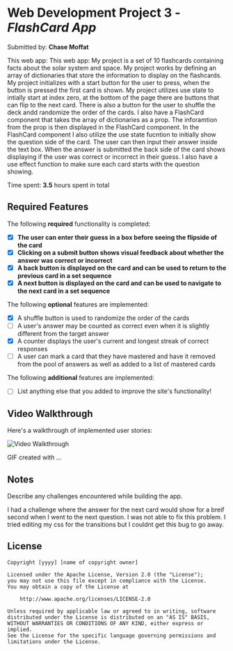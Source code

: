 # Web Development Project 3 - *FlashCard App*

Submitted by: **Chase Moffat**

This web app: This web app: My project is a set of 10 flashcards containing facts about the solar system and space. My project works by defining an array of dictionaries that store the information to display on the flashcards. My project initializes with a start button for the user to press, when the button is pressed the first card is shown. My project utilizes use state to intially start at index zero, at the bottom of the page there are buttons that can flip to the next card. There is also a button for the user to shuffle the deck andd randomize the order of the cards. I also have a FlashCard component that takes the array of dictionaries as a prop. The inforamtion from the prop is then displayed in the FlashCard component. In the FlashCard component I also utilize the use state fucntion to initially show the question side of the card. The user can then input their answer inside the text box. When the answer is submitted the back side of the card shows displaying if the user was correct or incorrect in their guess. I also have a use effect function to make sure each card starts with the question showing.

Time spent: **3.5** hours spent in total

## Required Features

The following **required** functionality is completed:

- [x] **The user can enter their guess in a box before seeing the flipside of the card**
- [x] **Clicking on a submit button shows visual feedback about whether the answer was correct or incorrect**
- [x] **A back button is displayed on the card and can be used to return to the previous card in a set sequence**
- [x] **A next button is displayed on the card and can be used to navigate to the next card in a set sequence**

The following **optional** features are implemented:

- [x] A shuffle button is used to randomize the order of the cards
- [ ] A user's answer may be counted as correct even when it is slightly different from the target answer
- [x] A counter displays the user's current and longest streak of correct responses
- [ ] A user can mark a card that they have mastered and have it removed from the pool of answers as well as added to a list of mastered cards

The following **additional** features are implemented:

* [ ] List anything else that you added to improve the site's functionality!

## Video Walkthrough

Here's a walkthrough of implemented user stories:

![Video Walkthrough](https://github.com/COP4808-Spring2024-Full-Stack-Webdev/hw3-Chasem11/blob/main/src/assets/Project3.gif?raw=true)

<!-- Replace this with whatever GIF tool you used! -->
GIF created with ...  
<!-- Recommended tools:
[Kap](https://getkap.co/) for macOS
[ScreenToGif](https://www.screentogif.com/) for Windows
[peek](https://github.com/phw/peek) for Linux. -->

## Notes

Describe any challenges encountered while building the app.

I had a challenge where the answer for the next card would show for a breif second when I went to the next question. I was not able to fix this problem. I tried editing  my css for the transitions but I couldnt get this bug to go away. 

## License

    Copyright [yyyy] [name of copyright owner]

    Licensed under the Apache License, Version 2.0 (the "License");
    you may not use this file except in compliance with the License.
    You may obtain a copy of the License at

        http://www.apache.org/licenses/LICENSE-2.0

    Unless required by applicable law or agreed to in writing, software
    distributed under the License is distributed on an "AS IS" BASIS,
    WITHOUT WARRANTIES OR CONDITIONS OF ANY KIND, either express or implied.
    See the License for the specific language governing permissions and
    limitations under the License.
